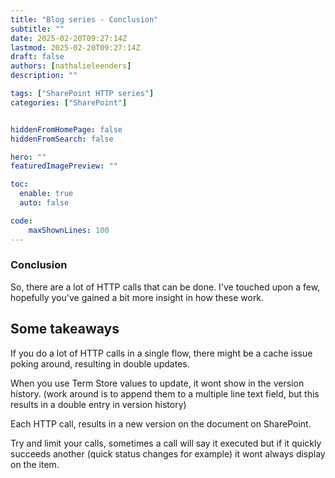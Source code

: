 ```yaml
---
title: "Blog series - Conclusion"
subtitle: ""
date: 2025-02-20T09:27:14Z
lastmod: 2025-02-20T09:27:14Z
draft: false
authors: [nathalieleenders]
description: ""

tags: ["SharePoint HTTP series"]
categories: ["SharePoint"]


hiddenFromHomePage: false
hiddenFromSearch: false

hero: ""
featuredImagePreview: ""

toc:
  enable: true
  auto: false

code:
    maxShownLines: 100
---
```

### Conclusion
So, there are a lot of HTTP calls that can be done. I've touched upon a few, hopefully you've gained a bit more insight in how these work.

## Some takeaways

If you do a lot of HTTP calls in a single flow, there might be a cache issue poking around, resulting in double updates.

When you use Term Store values to update, it wont show in the version history. (work around is to append them to a multiple line text field, but this results in a double entry in version history)

Each HTTP call, results in a new version on the document on SharePoint.
  
Try and limit your calls, sometimes a call will say it executed but if it quickly succeeds another (quick status changes for example) it wont always display on the item.